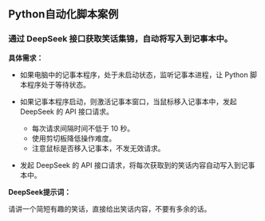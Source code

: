 ## Python自动化脚本案例

### 通过 DeepSeek 接口获取笑话集锦，自动将写入到记事本中。

**具体需求：**

- 如果电脑中的记事本程序，处于未启动状态，监听记事本进程，让 Python 脚本程序处于等待状态。

- 如果记事本程序启动，则激活记事本窗口，当鼠标移入记事本中，发起 DeepSeek 的 API 接口请求。
  - 每次请求间隔时间不低于 10 秒。
  - 使用剪切板降低操作难度。
  - 注意鼠标是否移入记事本，不发无效请求。

- 发起 DeepSeek 的 API 接口请求，将每次获取到的笑话内容自动写入到记事本中。



**DeepSeek提示词：**

请讲一个简短有趣的笑话，直接给出笑话内容，不要有多余的话。

